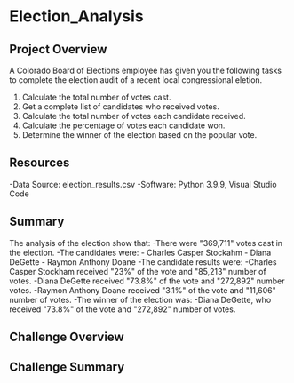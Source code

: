 # Election_Analysis

## Project Overview
A Colorado Board of Elections employee has given you the following tasks to complete the election audit of a recent local congressional eletion.

1. Calculate the total number of votes cast.
2. Get a complete list of candidates who received votes.
3. Calculate the total number of votes each candidate received.
4. Calculate the percentage of votes each candidate won.
5. Determine the winner of the election based on the popular vote.

## Resources
-Data Source: election_results.csv
-Software: Python 3.9.9, Visual Studio Code

## Summary
The analysis of the election show that:
-There were "369,711" votes cast in the election.
-The candidates were:
    - Charles Casper Stockahm
    - Diana DeGette
    - Raymon Anthony Doane
-The candidate results were:
    -Charles Casper Stockham received "23%" of the vote and "85,213" number of votes.
    -Diana DeGette received "73.8%" of the vote and "272,892" number votes. 
    -Raymon Anthony Doane received "3.1%" of the vote and "11,606" number of votes.
-The winner of the election was:
    -Diana DeGette, who received "73.8%" of the vote and "272,892" number of votes. 
    
## Challenge Overview

## Challenge Summary
